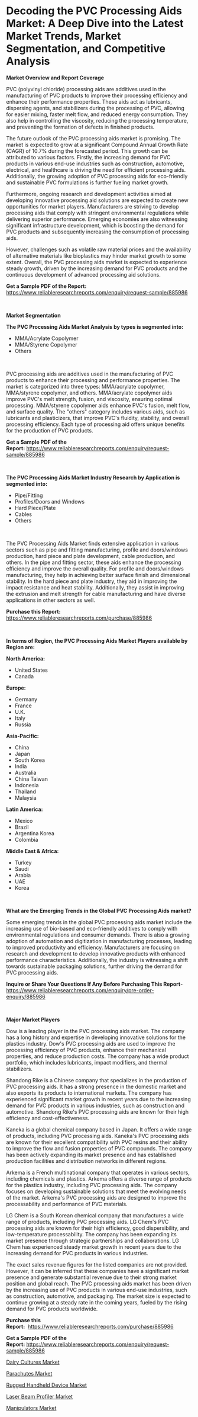 <p><h1>Decoding the PVC Processing Aids Market: A Deep Dive into the Latest Market Trends, Market Segmentation, and Competitive Analysis</h1></p><p><strong>Market Overview and Report Coverage</strong></p>
<p><p>PVC (polyvinyl chloride) processing aids are additives used in the manufacturing of PVC products to improve their processing efficiency and enhance their performance properties. These aids act as lubricants, dispersing agents, and stabilizers during the processing of PVC, allowing for easier mixing, faster melt flow, and reduced energy consumption. They also help in controlling the viscosity, reducing the processing temperature, and preventing the formation of defects in finished products.</p><p>The future outlook of the PVC processing aids market is promising. The market is expected to grow at a significant Compound Annual Growth Rate (CAGR) of 10.7% during the forecasted period. This growth can be attributed to various factors. Firstly, the increasing demand for PVC products in various end-use industries such as construction, automotive, electrical, and healthcare is driving the need for efficient processing aids. Additionally, the growing adoption of PVC processing aids for eco-friendly and sustainable PVC formulations is further fueling market growth.</p><p>Furthermore, ongoing research and development activities aimed at developing innovative processing aid solutions are expected to create new opportunities for market players. Manufacturers are striving to develop processing aids that comply with stringent environmental regulations while delivering superior performance. Emerging economies are also witnessing significant infrastructure development, which is boosting the demand for PVC products and subsequently increasing the consumption of processing aids.</p><p>However, challenges such as volatile raw material prices and the availability of alternative materials like bioplastics may hinder market growth to some extent. Overall, the PVC processing aids market is expected to experience steady growth, driven by the increasing demand for PVC products and the continuous development of advanced processing aid solutions.</p></p>
<p><strong>Get a Sample PDF of the Report:</strong> <a href="https://www.reliableresearchreports.com/enquiry/request-sample/885986">https://www.reliableresearchreports.com/enquiry/request-sample/885986</a></p>
<p>&nbsp;</p>
<p><strong>Market Segmentation</strong></p>
<p><strong>The PVC Processing Aids Market Analysis by types is segmented into:</strong></p>
<p><ul><li>MMA/Acrylate Copolymer</li><li>MMA/Styrene Copolymer</li><li>Others</li></ul></p>
<p>&nbsp;</p>
<p><p>PVC processing aids are additives used in the manufacturing of PVC products to enhance their processing and performance properties. The market is categorized into three types: MMA/acrylate copolymer, MMA/styrene copolymer, and others. MMA/acrylate copolymer aids improve PVC's melt strength, fusion, and viscosity, ensuring optimal processing. MMA/styrene copolymer aids enhance PVC's fusion, melt flow, and surface quality. The "others" category includes various aids, such as lubricants and plasticizers, that improve PVC's fluidity, stability, and overall processing efficiency. Each type of processing aid offers unique benefits for the production of PVC products.</p></p>
<p><strong>Get a Sample PDF of the Report:</strong>&nbsp;<a href="https://www.reliableresearchreports.com/enquiry/request-sample/885986">https://www.reliableresearchreports.com/enquiry/request-sample/885986</a></p>
<p>&nbsp;</p>
<p><strong>The PVC Processing Aids Market Industry Research by Application is segmented into:</strong></p>
<p><ul><li>Pipe/Fitting</li><li>Profiles/Doors and Windows</li><li>Hard Piece/Plate</li><li>Cables</li><li>Others</li></ul></p>
<p>&nbsp;</p>
<p><p>The PVC Processing Aids Market finds extensive application in various sectors such as pipe and fitting manufacturing, profile and doors/windows production, hard piece and plate development, cable production, and others. In the pipe and fitting sector, these aids enhance the processing efficiency and improve the overall quality. For profile and doors/windows manufacturing, they help in achieving better surface finish and dimensional stability. In the hard piece and plate industry, they aid in improving the impact resistance and heat stability. Additionally, they assist in improving the extrusion and melt strength for cable manufacturing and have diverse applications in other sectors as well.</p></p>
<p><strong>Purchase this Report:</strong>&nbsp; <a href="https://www.reliableresearchreports.com/purchase/885986">https://www.reliableresearchreports.com/purchase/885986</a></p>
<p>&nbsp;</p>
<p><strong>In terms of Region, the PVC Processing Aids Market Players available by Region are:</strong></p>
<p>
    <p> <strong> North America: </strong>
        <ul>
            <li>United States</li>
            <li>Canada</li>
        </ul>
        </p> 
    <p> <strong> Europe: </strong>
        <ul>
            <li>Germany</li>
            <li>France</li>
            <li>U.K.</li>
            <li>Italy</li>
            <li>Russia</li>
        </ul>
        </p> 
    <p> <strong> Asia-Pacific: </strong>
        <ul>
            <li>China</li>
            <li>Japan</li>
            <li>South Korea</li>
            <li>India</li>
            <li>Australia</li>
            <li>China Taiwan</li>
            <li>Indonesia</li>
            <li>Thailand</li>
            <li>Malaysia</li>
        </ul>
        </p> 
    <p> <strong> Latin America: </strong>
        <ul>
            <li>Mexico</li>
            <li>Brazil</li>
            <li>Argentina Korea</li>
            <li>Colombia</li>
        </ul>
        </p> 
    <p> <strong> Middle East & Africa: </strong>
        <ul>
            <li>Turkey</li>
            <li>Saudi</li>
            <li>Arabia</li>
            <li>UAE</li>
            <li>Korea</li>
        </ul>
    </p>
    </p>
<p>&nbsp;</p>
<p><strong>What are the Emerging Trends in the Global PVC Processing Aids market?</strong></p>
<p><p>Some emerging trends in the global PVC processing aids market include the increasing use of bio-based and eco-friendly additives to comply with environmental regulations and consumer demands. There is also a growing adoption of automation and digitization in manufacturing processes, leading to improved productivity and efficiency. Manufacturers are focusing on research and development to develop innovative products with enhanced performance characteristics. Additionally, the industry is witnessing a shift towards sustainable packaging solutions, further driving the demand for PVC processing aids.</p></p>
<p><strong>Inquire or Share Your Questions If Any Before Purchasing This Report</strong>- <a href="https://www.reliableresearchreports.com/enquiry/pre-order-enquiry/885986">https://www.reliableresearchreports.com/enquiry/pre-order-enquiry/885986</a></p>
<p>&nbsp;</p>
<p><strong>Major Market Players</strong></p>
<p><p>Dow is a leading player in the PVC processing aids market. The company has a long history and expertise in developing innovative solutions for the plastics industry. Dow's PVC processing aids are used to improve the processing efficiency of PVC products, enhance their mechanical properties, and reduce production costs. The company has a wide product portfolio, which includes lubricants, impact modifiers, and thermal stabilizers.</p><p>Shandong Rike is a Chinese company that specializes in the production of PVC processing aids. It has a strong presence in the domestic market and also exports its products to international markets. The company has experienced significant market growth in recent years due to the increasing demand for PVC products in various industries, such as construction and automotive. Shandong Rike's PVC processing aids are known for their high efficiency and cost-effectiveness.</p><p>Kaneka is a global chemical company based in Japan. It offers a wide range of products, including PVC processing aids. Kaneka's PVC processing aids are known for their excellent compatibility with PVC resins and their ability to improve the flow and fusion properties of PVC compounds. The company has been actively expanding its market presence and has established production facilities and distribution networks in different regions. </p><p>Arkema is a French multinational company that operates in various sectors, including chemicals and plastics. Arkema offers a diverse range of products for the plastics industry, including PVC processing aids. The company focuses on developing sustainable solutions that meet the evolving needs of the market. Arkema's PVC processing aids are designed to improve the processability and performance of PVC materials. </p><p>LG Chem is a South Korean chemical company that manufactures a wide range of products, including PVC processing aids. LG Chem's PVC processing aids are known for their high efficiency, good dispersibility, and low-temperature processability. The company has been expanding its market presence through strategic partnerships and collaborations. LG Chem has experienced steady market growth in recent years due to the increasing demand for PVC products in various industries.</p><p>The exact sales revenue figures for the listed companies are not provided. However, it can be inferred that these companies have a significant market presence and generate substantial revenue due to their strong market position and global reach. The PVC processing aids market has been driven by the increasing use of PVC products in various end-use industries, such as construction, automotive, and packaging. The market size is expected to continue growing at a steady rate in the coming years, fueled by the rising demand for PVC products worldwide.</p></p>
<p><strong>Purchase this Report:</strong>&nbsp;&nbsp;<a href="https://www.reliableresearchreports.com/purchase/885986">https://www.reliableresearchreports.com/purchase/885986</a></p>
<p></p>
<p><strong>Get a Sample PDF of the Report:</strong>&nbsp;<a href="https://www.reliableresearchreports.com/enquiry/request-sample/885986">https://www.reliableresearchreports.com/enquiry/request-sample/885986</a></p>
<p><p><a href="https://medium.com/@winonaboehm2023/dairy-cultures-market-exploring-market-share-market-trends-and-future-growth-f6c06fe021fe">Dairy Cultures Market</a></p><p><a href="https://medium.com/@lulukerluke/parachutes-market-share-evolution-and-market-growth-trends-2023-2030-816630ebf19d">Parachutes Market</a></p><p><a href="https://medium.com/@shanieprice69879/rugged-handheld-device-market-trends-and-market-analysis-forecasted-for-period-2023-2030-5fcc4ca38d6b">Rugged Handheld Device Market</a></p><p><a href="https://medium.com/@lottiejerde6456/laser-beam-profiler-market-competitive-analysis-market-trends-and-forecast-to-2030-8a8e4816a1bd">Laser Beam Profiler Market</a></p><p><a href="https://medium.com/@myrtleebert1913/manipulators-market-research-report-its-history-and-forecast-2023-to-2030-a87922d2aa93">Manipulators Market</a></p></p>